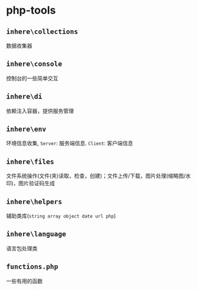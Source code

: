 # php-tools


## `inhere\collections` 

数据收集器 

## `inhere\console` 

控制台的一些简单交互 

## `inhere\di` 

依赖注入容器，提供服务管理 

## `inhere\env` 

环境信息收集, `Server`: 服务端信息. `Client`: 客户端信息 

## `inhere\files` 

文件系统操作(文件(夹)读取，检查，创建)；文件上传/下载，图片处理(缩略图/水印)，图片验证码生成 

## `inhere\helpers` 

辅助类库(`string array object date url php`)

## `inhere\language` 

语言包处理类

## `functions.php` 

一些有用的函数